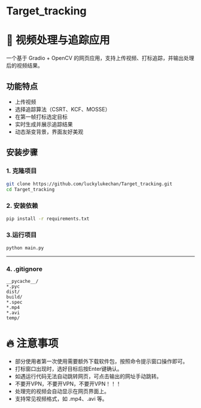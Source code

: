 # Target_tracking
# 🎯 视频处理与追踪应用

一个基于 Gradio + OpenCV 的网页应用，支持上传视频、打标追踪，并输出处理后的视频结果。

## 功能特点

- 上传视频
- 选择追踪算法（CSRT、KCF、MOSSE）
- 在第一帧打标选定目标
- 实时生成并展示追踪结果
- 动态渐变背景，界面友好美观

## 安装步骤

### 1. 克隆项目
```bash
git clone https://github.com/luckylukechan/Target_tracking.git
cd Target_tracking
```

### 2. 安装依赖
```bash
pip install -r requirements.txt
```

### 3.运行项目
```bash
python main.py
```


---

### 4. .gitignore

```gitignore
__pycache__/
*.pyc
dist/
build/
*.spec
*.mp4
*.avi
temp/
```

# 🔥 注意事项
- 部分使用者第一次使用需要额外下载软件包，按照命令提示窗口操作即可。
- 打标窗口出现时，选好目标后按Enter键确认。
- 如遇运行代码无法自动跳转网页，可点击输出的网址手动跳转。
- 不要开VPN，不要开VPN，不要开VPN！！！
- 处理完的视频会自动显示在网页界面上。
- 支持常见视频格式，如 .mp4、.avi 等。
